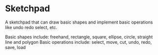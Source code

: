 # Sketchpad
A sketchpad that can draw basic shapes and implement basic operations like undo redo select, etc.

Basic shapes include: freehand, rectangle, square, ellipse, circle, straight line and polygon
Basic operations include: select, move, cut, undo, redo, save, load


